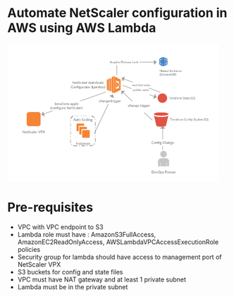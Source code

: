 # Automate NetScaler configuration in AWS using AWS Lambda
<img src="docs/figure.png" width="480"/>

# Pre-requisites
* VPC with VPC endpoint to S3
* Lambda role must have : AmazonS3FullAccess, AmazonEC2ReadOnlyAccess, AWSLambdaVPCAccessExecutionRole policies
* Security group for lambda should have access to management port of NetScaler VPX
* S3 buckets for config and state files
* VPC must have NAT gateway and at least 1 private subnet
* Lambda must be in the private subnet

